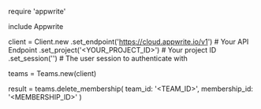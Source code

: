 require 'appwrite'

include Appwrite

client = Client.new
    .set_endpoint('https://cloud.appwrite.io/v1') # Your API Endpoint
    .set_project('&lt;YOUR_PROJECT_ID&gt;') # Your project ID
    .set_session('') # The user session to authenticate with

teams = Teams.new(client)

result = teams.delete_membership(
    team_id: '<TEAM_ID>',
    membership_id: '<MEMBERSHIP_ID>'
)
